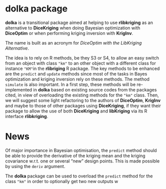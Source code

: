 <!-- README.md is generated from README.Rmd. Please edit that file -->

dolka package
=============

**dolka** is a transitional package aimed at helping to use
**rlibkriging** as an alternative to **DiceKriging** when doing Bayesian
optimization with **DiceOptim** or when performing kriging inversion
with **KrigInv**.

The name is built as an acronym for *DiceOptim with the LibKriging
Alternative*.

The idea is to rely on R methods, be they S3 or S4, to allow an easy
switch from an object with class `"km"` to an other object with a
different class for instance `"KM"`in the **rlibriging** R package. The
key methods to be enhanced are the `predict` and `update` methods since
most of the tasks in Bayes optimization and kriging inversion rely on
these methods. The method `simulate` is also important. In a first step,
these methods will be re-implemented in **dolka** based on existing
source codes from the packages cited, in view of overloading the
existing methods for the `"km"` class. Then, we will suggest some light
refactoring to the authors of **DiceOptim**, **KrigInv** and maybe to
those of other packages using **DiceKriging**, if they want their
package to allow the use of both **DiceKriging** and **libKriging** via
its R interface **rlibkriging**.

News
====

Of major importance in Bayesian optimisation, the `predict` method
should be able to provide the derivative of the kriging mean and the
kriging covariance w.r.t. one or several “new” design points. This is
made possible by using the `deriv` argument.

The **dolka** package can be used to overload the `predict` method for
the class `"km"` in order to optionally get two new outputs w
